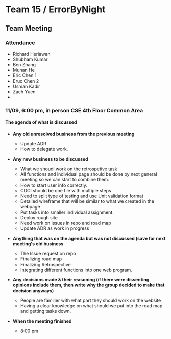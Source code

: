 # Team 15 / ErrorByNight
## Team Meeting 
### Attendance
- Richard Heriawan
- Shubham Kumar
- Ben Zhang
- Muhan He
- Eric Chen 1
- Eruc Chen 2
- Usman Kadir
- Zach Yuen
-
### 11/09, 6:00 pm, in person CSE 4th Floor Common Area
  
#### The agenda of what is discussed
- **Any old unresolved business from the previous meeting**
    - Update ADR
    - How to delegate work.
- **Any new business to be discussed**
  - What we shoudl work on the retrospetive task
  - All functions and individual page should be done by next general meeting so we can start to combine them.
  - How to start user info correctly.
  - CDCI should be one file with multiple steps
  - Need to split type of testing and use Unit validation format
  - Detailed wireframe that will be similar to what we created in the webpage
  - Put tasks into smaller individual assignment.
  - Deploy rough site
  - Need work on issues in repo and road map
  - Update ADR as work in progress

- **Anything that was on the agenda but was not discussed (save for next meeting's old business**
    - The Issue request on repo
    - Finalizing road map
    - Finalizing Retrospective
    - Integrating different functions into one web program.
   
 
- **Any decisions made & their reasoning (if there were dissenting opinions include them, then write why the group decided to make that decision anyways)**
    - People are familier with what part they should work on the website
    - Having a clear knowledge on what should we put into the road map and getting tasks down.
    
- **When the meeting finished**
    - 8:00 pm

